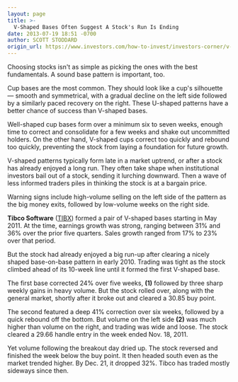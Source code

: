 ```yaml
---
layout: page
title: >-
  V-Shaped Bases Often Suggest A Stock's Run Is Ending
date: 2013-07-19 18:51 -0700
author: SCOTT STODDARD
origin_url: https://www.investors.com/how-to-invest/investors-corner/v-shaped-stock-bases-often-fail
---
```





Choosing stocks isn't as simple as picking the ones with the best fundamentals. A sound base pattern is important, too.


Cup bases are the most common. They should look like a cup's silhouette — smooth and symmetrical, with a gradual decline on the left side followed by a similarly paced recovery on the right. These U-shaped patterns have a better chance of success than V-shaped bases.


Well-shaped cup bases form over a minimum six to seven weeks, enough time to correct and consolidate for a few weeks and shake out uncommitted holders. On the other hand, V-shaped cups correct too quickly and rebound too quickly, preventing the stock from laying a foundation for future growth.


V-shaped patterns typically form late in a market uptrend, or after a stock has already enjoyed a long run. They often take shape when institutional investors bail out of a stock, sending it lurching downward. Then a wave of less informed traders piles in thinking the stock is at a bargain price.


Warning signs include high-volume selling on the left side of the pattern as the big money exits, followed by low-volume weeks on the right side.


**Tibco Software** ([TIBX](https://research.investors.com/quote.aspx?symbol=TIBX)) formed a pair of V-shaped bases starting in May 2011. At the time, earnings growth was strong, ranging between 31% and 36% over the prior five quarters. Sales growth ranged from 17% to 23% over that period.


But the stock had already enjoyed a big run-up after clearing a nicely shaped base-on-base pattern in early 2010. Trading was tight as the stock climbed ahead of its 10-week line until it formed the first V-shaped base.


The first base corrected 24% over five weeks, **(1)** followed by three sharp weekly gains in heavy volume. But the stock rolled over, along with the general market, shortly after it broke out and cleared a 30.85 buy point.


The second featured a deep 41% correction over six weeks, followed by a quick rebound off the bottom. But volume on the left side **(2)** was much higher than volume on the right, and trading was wide and loose. The stock cleared a 29.66 handle entry in the week ended Nov. 18, 2011.


Yet volume following the breakout day dried up. The stock reversed and finished the week below the buy point. It then headed south even as the market trended higher. By Dec. 21, it dropped 32%. Tibco has traded mostly sideways since then.




